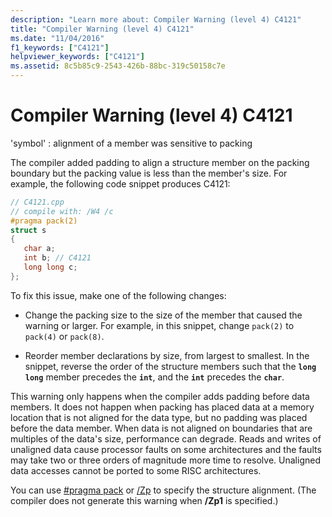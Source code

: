 ```yaml
---
description: "Learn more about: Compiler Warning (level 4) C4121"
title: "Compiler Warning (level 4) C4121"
ms.date: "11/04/2016"
f1_keywords: ["C4121"]
helpviewer_keywords: ["C4121"]
ms.assetid: 8c5b85c9-2543-426b-88bc-319c50158c7e
---
```

# Compiler Warning (level 4) C4121

'symbol' : alignment of a member was sensitive to packing

The compiler added padding to align a structure member on the packing boundary but the packing value is less than the member's size. For example, the following code snippet produces C4121:

```cpp
// C4121.cpp
// compile with: /W4 /c
#pragma pack(2)
struct s
{
   char a;
   int b; // C4121
   long long c;
};
```

To fix this issue, make one of the following changes:

- Change the packing size to the size of the member that caused the warning or larger. For example, in this snippet, change `pack(2)` to `pack(4)` or `pack(8)`.

- Reorder member declarations by size, from largest to smallest. In the snippet, reverse the order of the structure members such that the **`long long`** member precedes the **`int`**, and the **`int`** precedes the **`char`**.

This warning only happens when the compiler adds padding before data members. It does not happen when packing has placed data at a memory location that is not aligned for the data type, but no padding was placed before the data member. When data is not aligned on boundaries that are multiples of the data's size, performance can degrade. Reads and writes of unaligned data cause processor faults on some architectures and the faults may take two or three orders of magnitude more time to resolve. Unaligned data accesses cannot be ported to some RISC architectures.

You can use [#pragma pack](../../preprocessor/pack.md) or [/Zp](../../build/reference/zp-struct-member-alignment.md) to specify the structure alignment. (The compiler does not generate this warning when **/Zp1** is specified.)
